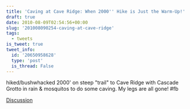 ```yaml
---
title: 'Caving at Cave Ridge: When 2000'' Hike is Just the Warm-Up!'
draft: true
date: 2010-08-09T02:54:56+00:00
slug: '201008090254-caving-at-cave-ridge'
tags:
  - tweets
is_tweet: true
tweet_info:
  id: '20650958628'
  type: 'post'
  is_thread: False
---
```




hiked/bushwhacked 2000' on steep "trail" to Cave Ridge with Cascade Grotto in rain & mosquitos to do some caving. My legs are all gone! #fb

[Discussion](https://x.com/sytelus/status/20650958628)
